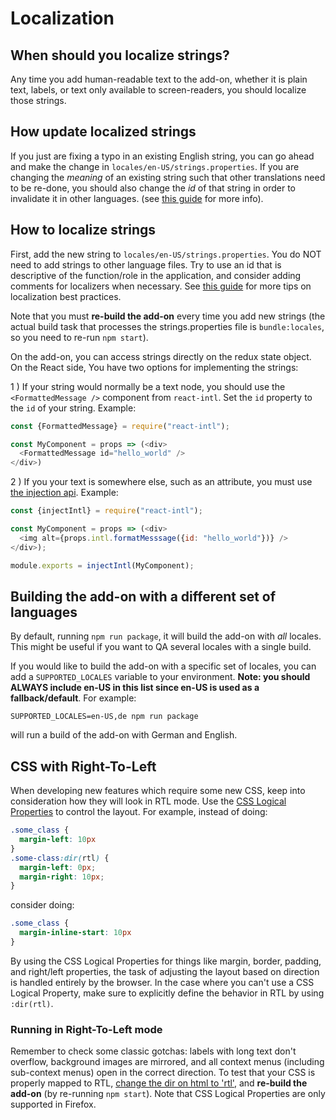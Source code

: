 # Localization

## When should you localize strings?

Any time you add human-readable text to the add-on, whether it is plain text, labels, or text only available to screen-readers, you should localize those strings.

## How update localized strings

If you just are fixing a typo in an existing English string, you can go ahead and make the change in `locales/en-US/strings.properties`. If you are changing the *meaning* of an existing string such that other translations need to be re-done, you should also change the *id* of that string in order to invalidate it in other languages. (see [this guide](https://developer.mozilla.org/en-US/docs/Mozilla/Localization/Localization_content_best_practices#Changing_existing_strings) for more info).

## How to localize strings

First, add the new string to `locales/en-US/strings.properties`. You do NOT need to add strings to other language files. Try to use an id that is descriptive of the function/role in the application, and consider adding comments for localizers when necessary. See [this guide](https://developer.mozilla.org/en-US/docs/Mozilla/Localization/Localization_content_best_practices
) for more tips on localization best practices.

Note that you must **re-build the add-on** every time you add new strings (the actual build task that processes the strings.properties file is `bundle:locales`, so you need to re-run `npm start`).

On the add-on, you can access strings directly on the redux state object. On the React side, You have two options for implementing the strings:

1 ) If your string would normally be a text node, you should use the `<FormattedMessage />` component from `react-intl`. Set the `id` property to the `id` of your string. Example:

```js
const {FormattedMessage} = require("react-intl");

const MyComponent = props => (<div>
  <FormattedMessage id="hello_world" />
</div>)
```

2 ) If you your text is somewhere else, such as an attribute, you must use [the injection api](https://github.com/yahoo/react-intl/wiki/API#injection-api). Example:

```js
const {injectIntl} = require("react-intl");

const MyComponent = props => (<div>
  <img alt={props.intl.formatMesssage({id: "hello_world"})} />
</div>);

module.exports = injectIntl(MyComponent);
```

## Building the add-on with a different set of languages

By default, running `npm run package`, it will build the add-on with *all* locales. This might be useful if you want to QA several locales with a single build.

If you would like to build the add-on with a specific set of locales, you can add a `SUPPORTED_LOCALES` variable to your environment. **Note: you should ALWAYS include en-US in this list since en-US is used as a fallback/default**. For example:

```
SUPPORTED_LOCALES=en-US,de npm run package
```

will run a build of the add-on with German and English.

## CSS with Right-To-Left

When developing new features which require some new CSS, keep into consideration how they will look in RTL mode. Use the [CSS Logical Properties](https://developer.mozilla.org/en-US/docs/Web/CSS/CSS_Logical_Properties) to control the layout. For example, instead of doing:

 ```css
 .some_class {
   margin-left: 10px
 }
 .some-class:dir(rtl) {
   margin-left: 0px;
   margin-right: 10px;
 }
```

consider doing:

```css
.some_class {
  margin-inline-start: 10px
}
```

By using the CSS Logical Properties for things like margin, border, padding, and right/left properties, the task of adjusting the layout based on direction is handled entirely by the browser. In the case where you can't use a CSS Logical Property, make sure to explicitly define the behavior in RTL by using ```:dir(rtl)```.

### Running in Right-To-Left mode

Remember to check some classic gotchas: labels with long text don't overflow, background images are mirrored, and all context menus (including sub-context menus) open in the correct direction. To test that your CSS is properly mapped to RTL, [change the dir on html to 'rtl'](https://github.com/mozilla/activity-stream/blob/master/bin/generate-html.js#L15), and **re-build the add-on** (by re-running  ```npm start```). Note that CSS Logical Properties are only supported in Firefox.
